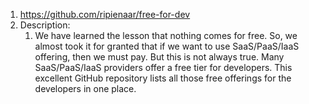 1. https://github.com/ripienaar/free-for-dev
2. Description:
	1. We have learned the lesson that nothing comes for free. So, we almost took it for granted that if we want to use SaaS/PaaS/IaaS offering, then we must pay. But this is not always true. Many SaaS/PaaS/IaaS providers offer a free tier for developers. This excellent GitHub repository lists all those free offerings for the developers in one place.